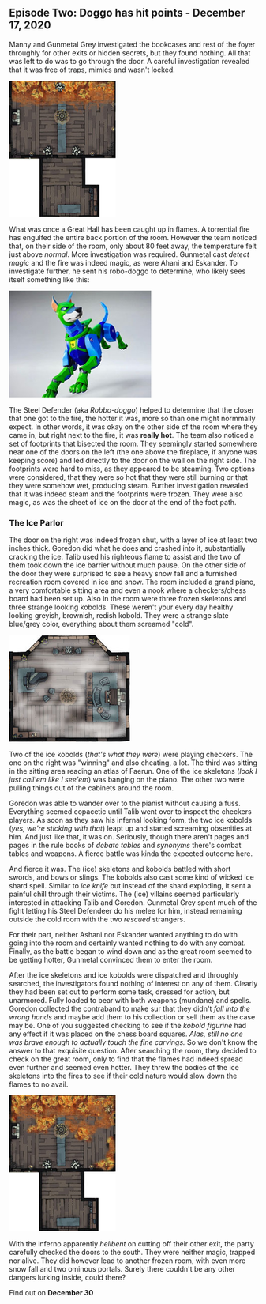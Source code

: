 ## Episode Two: Doggo has hit points - December 17, 2020

Manny and Gunmetal Grey investigated the bookcases and rest of the foyer throughly for other exits or hidden secrets, but they found nothing. All that was left to do was to go through the door. A careful investigation revealed that it was free of traps, mimics and wasn't locked.

![image](/images/entry-main-v1a.jpg)

What was once a Great Hall has been caught up in flames. A torrential fire has engulfed the entire back portion of the room. However the team noticed that, on their  side of the room, only about 80 feet away, the temperature felt just above *normal*. More investigation was required. Gunmetal cast *detect magic* and the fire was indeed magic, as were Ahani and Eskander. To investigate further, he sent his robo-doggo to determine, who likely sees itself something like this:

![image](/images/robo-dog.jpg)

The Steel Defender (aka *Robbo-doggo*) helped to determine that the closer that one got to the fire, the hotter it was, more so than one might normmally expect. In other words, it was okay on the other side of the room where they came in, but right next to the fire, it was **really hot**. The team also noticed a set of footprints that bisected the room. They seemingly started somewhere near one of the doors on the left (the one above the fireplace, if anyone was keeping score) and led directly to the door on the wall on the right side. The footprints were hard to miss, as they appeared to be steaming. Two options were considered, that they were so hot that they were still burning or that they were somehow wet, producing steam. Further investigation revealed that it was indeed steam and the footprints were frozen. They were also magic, as was the sheet of ice on the door at the end of the foot path.

### The Ice Parlor
The door on the right was indeed frozen shut, with a layer of ice at least two inches thick. Goredon did what he does and crashed into it, substantially cracking the ice. Talib used his righteous flame to assist and the two of them took down the ice barrier without much pause. On the other side of the door they were surprised to see a heavy snow fall and a furnished recreation room covered in ice and snow. The room included a grand piano, a very comfortable sitting area and even a nook where a checkers/chess board had been set up. Also in the room were three frozen skeletons and three strange looking kobolds. These weren't your every day healthy looking greyish, brownish, redish kobold. They were a strange slate blue/grey color, everything about them screamed "cold".

![image](/images/ice-parlor.jpg)

Two of the ice kobolds (*that's what they were*) were playing checkers. The one on the right was "winning" and also cheating, a lot. The third was sitting in the sitting area reading an atlas of Faerun. One of the ice skeletons (*look I just call'em like I see'em*) was banging on the piano. The other two were pulling things out of the cabinets around the room.

Goredon was able to wander over to the pianist without causing a fuss. Everything seemed copacetic until Talib went over to inspect the checkers players. As soon as they saw his infernal looking form, the two ice kobolds (*yes, we're sticking with that*) leapt up and started screaming obsenities at him. And just like that, it was on. Seriously, though there aren't pages and pages in the rule books of *debate tables* and *synonyms* there's combat tables and weapons. A fierce battle was kinda the expected outcome here.

And fierce it was. The (ice) skeletons and kobolds battled with short swords, and bows or slings. The kobolds also cast some kind of wicked ice shard spell. Similar to *ice knife* but instead of the shard exploding, it sent a painful chill through their victims. The (ice) villains seemed particularly interested in attacking Talib and Goredon. Gunmetal Grey spent much of the fight letting his Steel Defendeer do his melee for him, instead remaining outside the cold room with the two *rescued* strangers.

For their part, neither Ashani nor Eskander wanted anything to do with going into the room and certainly wanted nothing to do with any combat. Finally, as the battle began to wind down and as the great room seemed to be getting hotter, Gunmetal convinced them to enter the room.

After the ice skeletons and ice kobolds were dispatched and throughly searched, the investigators found nothing of interest on any of them. Clearly they had been set out to perform some task, dressed for action, but unarmored. Fully loaded to bear with both weapons (mundane) and spells. Goredon collected the contraband to make sur that they didn't *fall into the wrong hands* and maybe add them to his collection or sell them as the case may be. One of you suggested checking to see if the *kobold figurine* had any effect if it was placed on the chess board squares. *Alas, still no one was brave enough to actually touch the fine carvings.* So we don't know the answer to that exquisite question. After searching the room, they decided to check on the great room, only to find that the flames had indeed spread even further and seemed even hotter. They threw the bodies of the ice skeletons into the fires to see if their cold nature would slow down the flames to no avail.

![image](https://github.com/gregofgreg5/magick-ink2020/blob/main/images/entry-main-v2a.jpg)

With the inferno apparently *hellbent* on cutting off their other exit, the party carefully checked the doors to the south. They were neither magic, trapped nor alive. They did however lead to another frozen room, with even more snow fall and two ominous portals. Surely there couldn't be any other dangers lurking inside, could there?

Find out on **December 30**
